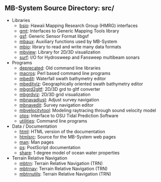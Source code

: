 ## MB-System Source Directory: src/

- Libraries
  - [bsio](bsio): Hawaii Mapping Research Group (HMRG) interfaces
  - [gmt](gmt): Interfaces to Generic Mapping Tools library
  - [gsf](gsf): Generic Sensor Format libgsf
  - [mbaux](mbaux): Auxiliary functions used by MB-System
  - [mbio](mbio): library to read and write many data formats
  - [mbview](mbview): Library for 2D/3D visualization
  - [surf](surf): I/O for Hydrosweep and Fansweep multibeam sonars
- Programs
  - [deprecated](deprecated): Old command line libraries
  - [macros](macros): Perl based command line programs
  - [mbedit](mbedit): Waterfall swath bathymetry editor
  - [mbeditviz](mbeditviz): Geographically oriented swath bathymetry editor
  - [mbgrd2gltf](mbgrd2gltf): 2D/3D grd to gltf converter
  - [mbgrdviz](mbgrdviz): 2D/3D grid visualization
  - [mbnavadjust](mbnavadjust): Adjust survey navigation
  - [mbnavedit](mbnavedit): Survey navigation editor
  - [mbvelocitytool](mbvelocitytool): Modeling raytracing through sound velocity model
  - [otps](otps): Interface to OSU Tidal Prediction Software
  - [utilities](utilities): Command line programs
- Data / Documentation
  - [html](html): HTML version of the documentation
  - [htmlsrc](htmlsrc): Source for the MB-System web pages
  - [man](man): Man pages
  - [ps](ps): PostScript documentation
  - [share](share): 1 degree model of ocean water properties
- Terrain Relative Navigation
  - [mbtrn](mbtrn): Terrain Relative Navigation (TRN)
  - [mbtrnav](mbtrnav): Terrain Relative Navigation (TRN)
  - [mbtrnutils](mbtrnutils): Terrain Relative Navigation (TRN)
  
